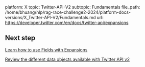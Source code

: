 platform: X
topic: Twitter-API-V2
subtopic: Fundamentals
file_path: /home/bhuang/nlp/rag-race-challenge2-2024/platform-docs-versions/X_Twitter-API-V2/Fundamentals.md
url: https://developer.twitter.com/en/docs/twitter-api/expansions

## Next step

[Learn how to use Fields with Expansions](https://developer.twitter.com/en/docs/twitter-api/data-dictionary/using-fields-and-expansions "Learn how to use Fields with Expansions")

[Review the different data objects available with Twitter API v2](https://developer.twitter.com/en/docs/twitter-api/data-dictionary/introduction "Review the different data objects available with Twitter API v2")